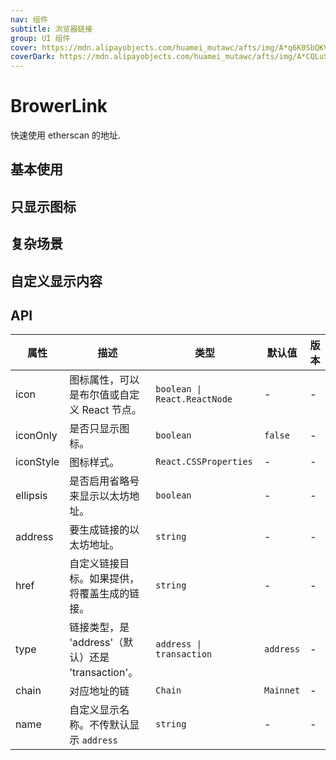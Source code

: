 ```yaml
---
nav: 组件
subtitle: 浏览器链接
group: UI 组件
cover: https://mdn.alipayobjects.com/huamei_mutawc/afts/img/A*q6K0SbQKVMwAAAAAAAAAAAAADlrGAQ/original
coverDark: https://mdn.alipayobjects.com/huamei_mutawc/afts/img/A*CQLuSblAN2YAAAAAAAAAAAAADlrGAQ/original
---
```


# BrowerLink

快速使用 etherscan 的地址.

## 基本使用

<code src="./demos/basic.tsx"></code>

## 只显示图标

<code src="./demos/icononly.tsx"></code>

## 复杂场景

<code src="./demos/complex.tsx"></code>

## 自定义显示内容

<code src="./demos/customName.tsx"></code>

## API

| 属性 | 描述 | 类型 | 默认值 | 版本 |
| --- | --- | --- | --- | --- |
| icon | 图标属性，可以是布尔值或自定义 React 节点。 | `boolean \| React.ReactNode` | - | - |
| iconOnly | 是否只显示图标。 | `boolean` | `false` | - |
| iconStyle | 图标样式。 | `React.CSSProperties` | - | - |
| ellipsis | 是否启用省略号来显示以太坊地址。 | `boolean` | - | - |
| address | 要生成链接的以太坊地址。 | `string` | - | - |
| href | 自定义链接目标。如果提供，将覆盖生成的链接。 | `string` | - | - |
| type | 链接类型，是 'address'（默认）还是 'transaction'。 | `address \| transaction` | `address` | - |
| chain | 对应地址的链 | `Chain` | `Mainnet` | - |
| name | 自定义显示名称。不传默认显示 `address` | `string` | - | - |
